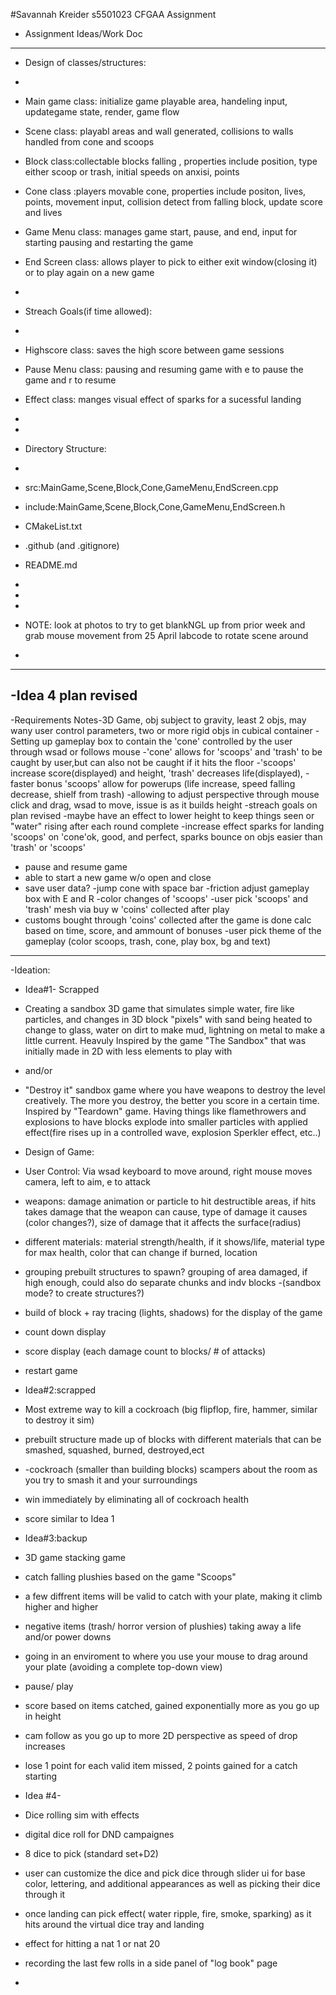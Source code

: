 #Savannah Kreider s5501023 CFGAA Assignment
- Assignment Ideas/Work Doc
- ----------------------------------------------------------------------------------------------------------------------------------------------
-  Design of classes/structures:
- 
- Main game class: initialize game playable area, handeling input, updategame state, render, game flow

- Scene class: playabl areas and wall generated, collisions to walls handled from cone and scoops
- Block class:collectable blocks falling , properties include position, type either scoop or trash, initial speeds on anxisi, points
- Cone class :players movable cone, properties include positon, lives, points, movement input, collision detect from falling block, update score and lives
- Game Menu class: manages game start, pause, and end, input for starting pausing and restarting the game
- End Screen class: allows player to pick to either exit window(closing it) or to play again on a new game
- 
- Streach Goals(if time allowed):
-
- Highscore class: saves the high score between game sessions
- Pause Menu class: pausing and resuming game with e to pause the game and r to resume 
- Effect class:  manges visual effect of sparks for a sucessful landing 
- 
- 
- Directory Structure:
- 
- src:MainGame,Scene,Block,Cone,GameMenu,EndScreen.cpp
- include:MainGame,Scene,Block,Cone,GameMenu,EndScreen.h
- CMakeList.txt
- .github (and .gitignore)
- README.md
- 
- 
- 
- NOTE: look at photos to try to get blankNGL up from prior week and grab mouse movement from 25 April labcode to rotate scene around
-
-----------------------------------------------------------------------------------------------------------------------------------------------
-Idea 4 plan revised
-
-Requirements Notes-3D Game, obj subject to gravity, least 2 objs, may wany user control parameters, two or more rigid objs in cubical container
-Setting up gameplay box to contain the 'cone' controlled by the user through wsad or follows mouse
-'cone' allows for 'scoops' and 'trash' to be caught by user,but can also not be caught if it hits the floor
-'scoops' increase score(displayed) and height, 'trash' decreases life(displayed),
-faster bonus 'scoops' allow for powerups (life increase, speed falling decrease, shielf from trash)
-allowing to adjust perspective through mouse click and drag, wsad to move, issue is as it builds height
-streach goals on plan revised
-maybe have an effect to lower height to keep things seen or "water" rising after each round complete
-increase effect sparks for landing 'scoops' on 'cone'ok, good, and perfect, sparks bounce on objs easier than 'trash' or 'scoops'
- pause and resume game
- able to start a new game w/o open and close 
- save user data?
-jump cone with space bar
-friction adjust gameplay box with E and R
-color changes of 'scoops'
-user pick 'scoops' and 'trash' mesh via buy w 'coins' collected after play
- customs bought through 'coins' collected after the game is done calc based on time, score, and ammount of bonuses
-user pick theme of the gameplay (color scoops, trash, cone, play box, bg and text)

- -------------------------------------------------------------------------------------------------------------------------------------------------------

  -Ideation:
- Idea#1- Scrapped
- Creating a sandbox 3D game that simulates simple water, fire like particles, and changes in 3D block "pixels" with sand being heated to change to glass, water on dirt to make mud, lightning on metal to make a little current. Heavuly Inspired by the game "The Sandbox" that was initially made in 2D with less elements to play with
- and/or
- "Destroy it" sandbox game where you have weapons to destroy the level creatively. The more you destroy, the better you score in a certain time. Inspired by "Teardown" game. Having things like flamethrowers and explosions to have blocks explode into smaller particles with applied effect(fire rises up in a controlled wave, explosion Sperkler effect, etc..)
- Design of Game:
- User Control: Via wsad keyboard to move around, right mouse moves camera, left to aim, e to attack
- weapons: damage animation or particle to hit destructible areas, if hits takes damage that the weapon can cause, type of damage it causes (color changes?), size of damage that it affects the surface(radius)
- different materials: material strength/health, if it shows/life, material type for max health, color that can change if burned, location
- grouping prebuilt structures to spawn? grouping of area damaged, if high enough, could also do separate chunks and indv blocks
-(sandbox mode? to create structures?)
- build of block + ray tracing (lights, shadows) for the display of the game
- count down display
- score display (each damage count to blocks/ # of attacks)
- restart game
  
- Idea#2:scrapped
-  Most extreme way to kill a cockroach (big flipflop, fire, hammer, similar to destroy it sim)
-  prebuilt structure made up of blocks with different materials that can be smashed, squashed, burned, destroyed,ect
-  -cockroach (smaller than building blocks) scampers about the room as you try to smash it and your surroundings
-  win immediately by eliminating all of cockroach health
-  score similar to Idea 1
  
- Idea#3:backup
- 3D game stacking game
- catch falling plushies based on the game "Scoops"
- a few diffrent items will be valid to catch with your plate, making it climb higher and higher
- negative items (trash/ horror version of plushies) taking away a life and/or power downs 
- going in an enviroment to where you use your mouse to drag around your plate (avoiding a complete top-down view)
- pause/ play
- score based on items catched, gained exponentially more as you go up in height
- cam follow as you go up to more 2D perspective as speed of drop increases
- lose 1 point for each valid item missed, 2 points gained for a catch starting
- Idea #4-
  
- Dice rolling sim with effects
- digital dice roll for DND campaignes
- 8 dice to pick (standard set+D2)
- user can customize the dice and pick dice through slider ui for base color, lettering, and additional appearances as well as picking their dice through it
- once landing can pick effect( water ripple, fire, smoke, sparking) as it hits around the virtual dice tray and landing
- effect for hitting a nat 1 or nat 20
- recording the last few rolls in a side panel of "log book" page 
-
